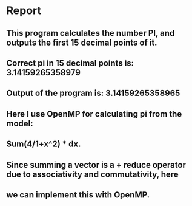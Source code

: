 # Report 
## This program calculates the number PI, and outputs the first 15 decimal points of it.
## Correct pi in 15 decimal points is: 3.14159265358979 
## Output of the program is: 					 3.14159265358965
###
## Here I use OpenMP for calculating pi from the model:
## Sum(4/1+x^2) * dx.
## Since summing a vector is a + reduce operator due to associativity and commutativity, here
## we can implement this with OpenMP.
